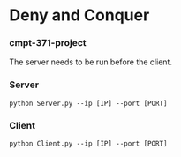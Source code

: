 # Deny and Conquer
### cmpt-371-project

The server needs to be run before the client.

### Server
```
python Server.py --ip [IP] --port [PORT]
```

### Client
```
python Client.py --ip [IP] --port [PORT]
```

